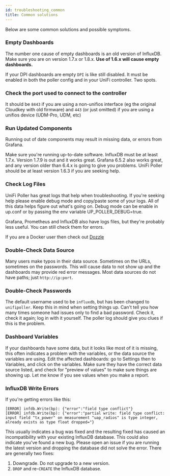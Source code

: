 ```yaml
---
id: troubleshooting_common
title: Common solutions
---
```


Below are some common solutions and possible symptoms.

### Empty Dashboards

The number one cause of empty dashboards is an old version of InfluxDB. Make sure you are on version 1.7.x or 1.8.x. **Use of 1.6.x will cause empty dashboards.**

If your DPI dashboards are empty `DPI` is like still disabled. It must be enabled in both the poller config and in your UniFi controller. Two spots.

### Check the port used to connect to the controller

It should be `8443` if you are using a non-unifios interface (eg the original Cloudkey with old firmware) and `443` (or just omitted) if you are using a unifios device (UDM-Pro, UDM, etc)

### Run Updated Components

Running out of date components may result in missing data, or errors from Grafana.

Make sure you're running up-to-date software. InfluxDB must be at least 1.7.x. Version 1.7.9 is out and it works great. Grafana 6.5.2 also works great, and any version older than 6.4.x is going to give you problems. UniFi Poller should be at least version 1.6.3 if you are seeking help.

### Check Log Files

UniFi Poller has great logs that help when troubleshooting. If you're seeking help please enable debug mode and copy/paste some of your logs. All of this data helps figure out what's going on. Debug mode can be enable in up.conf or by passing the env variable UP_POLLER_DEBUG=true.

Grafana, Prometheus and InfluxDB also have logs files, but they're probably less useful. You can still check them for errors.

If you are a Docker user then check out [Dozzle](https://dozzle.dev/)

### Double-Check Data Source

Many users make typos in their data source. Sometimes on the URLs, sometimes on the passwords. This will cause data to not show up and the dashboards may provide red error messages. Most data sources do not have paths; just `http://ip:port`.

### Double-Check Passwords

The default username used to be `influxdb`, but has been changed to `unifipoller`. Keep this in mind when setting things up. Can't tell you how many times someone had issues only to find a bad password. Check it, check it again; log in with it yourself. The poller log should give you clues if this is the problem.

### Dashboard Variables

If your dashboards have some data, but it looks like most of it is missing, this often indicates a problem with the variables, or the data source the variables are using. Edit the affected dashboards: go to Settings then to Variables, and click on the variables. Make sure they have the correct data source listed, and check for "preview of values" to make sure things are showing up. Let me know if you see values when you make a report.

### InfluxDB Write Errors

If you're getting errors like this:
```
[ERROR] infdb.Write(bp): {"error":"field type conflict"}
[ERROR] infdb.Write(bp): {"error":"partial write: field type conflict: input field "tx_power" on measurement "uap_radios" is type integer, already exists as type float dropped="}
```
This usually indicates a bug was fixed and the resulting fixed has caused an incompatibility with your existing InfluxDB database. This could also indicate you've found a new bug. Please open an issue if you are running the latest version and dropping the database did not solve the error. There are generally two fixes:

1. Downgrade. Do not upgrade to a new version.
2. `DROP` and re-`CREATE` the InfluxDB database.
